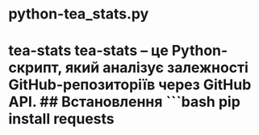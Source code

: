 # python-tea_stats.py
# tea-stats  tea-stats – це Python-скрипт, який аналізує залежності GitHub-репозиторіїв через GitHub API.  ## Встановлення ```bash pip install requests
